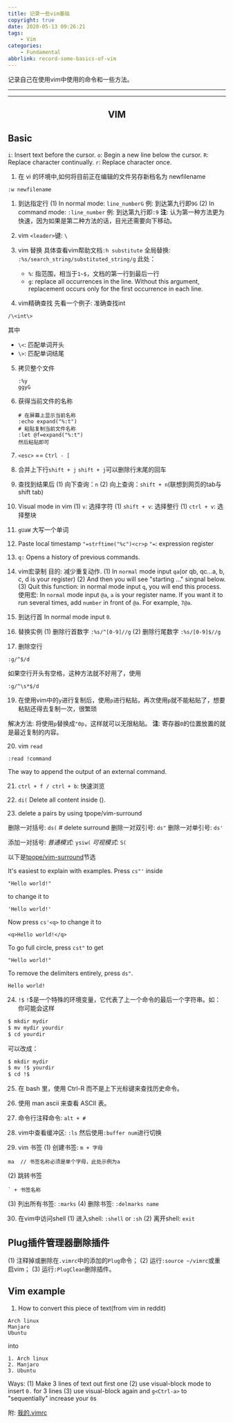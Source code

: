 ```yaml
---
title: 记录一些vim基础
copyright: true
date: 2020-05-13 09:26:21
tags:
    - Vim
categories: 
    - Fundamental
abbrlink: record-some-basics-of-vim
---
```

记录自己在使用vim中使用的命令和一些方法。

---
<!-- toc -->

---

<center><h2> VIM </h2></center>

## Basic

`i`: Insert text before the cursor.
`o`: Begin a new line below the cursor.
`R`: Replace character continually.
`r`: Replace character once.

1. 在 vi 的环境中,如何将目前正在编辑的文件另存新档名为 newfilename
  ```
  :w newfilename
  ```

1. 到达指定行
  (1) In normal mode: `line_numberG`
  例: 到达第九行即`9G`
  (2) In command mode: `:line_number`
  例: 到达第九行即`:9`
  **注**: 认为第一种方法更为快速，因为如果是第二种方法的话，目光还需要向下移动。

2. vim `<leader>`键: `\`
3. vim 替换
   具体查看vim帮助文档`:h substitute`
   全局替换: `:%s/search_string/substituted_string/g`
   此处：
   - `%`: 指范围，相当于`1~$`，文档的第一行到最后一行
   - `g`: replace all occurrences in the line. Without this argument, replacement occurs only for the first occurrence in  each line.

4. vim精确查找
  先看一个例子: 准确查找int
  ```
  /\<int\>
  ```
  其中
  - `\<`: 匹配单词开头
  - `\>`: 匹配单词结尾

5. 拷贝整个文件
   ```
   :%y
   ggyG
   ```

6. 获得当前文件的名称
   ```
   # 在屏幕上显示当前名称
   :echo expand("%:t")
   # 粘贴复制当前文件名称
   :let @f=expand("%:t")
   然后粘贴即可
   ```

7. `<esc>` == `Ctrl - [`
8. 合并上下行`shift + j`
   `shift + j`可以删除行末尾的回车
9. 查找到结果后
   (1) 向下查询：`n`
   (2) 向上查询：`shift + n`(联想到网页的tab与shift tab)

10. Visual mode in vim
   (1) `v`: 选择字符
   (1) `shift + v`: 选择整行
   (1) `ctrl + v`: 选择整块

11. `gUaW`
  大写一个单词

12. Paste local timestamp
  `"=strftime("%c")<cr>p`
  `"=`: expression register

13. `q:`
  Opens a history of previous commands.

14. vim宏录制
   目的: 减少重复动作.
   (1) In `normal` mode input `qa`(or qb, qc...a, b, c, d is your register)
   (2) And then you will see "starting ..." singnal below.
   (3) Quit this function: in normal mode input `q`, you will end this process.
   使用宏:
   In `normal` mode input `@a`, `a` is your register name. If you want it to run several times, add `number` in front of `@a`. For example, `7@a`.

16. 到达行首
In normal mode input `0`.

17. 替换实例
  (1) 删除行首数字
    `:%s/^[0-9]//g`
  (2) 删除行尾数字
    `:%s/[0-9]$//g`

18. 删除空行
  ```
  :g/^$/d
  ```
  如果空行开头有空格，这种方法就不好用了，使用
  
  ```
  :g/^\s*$/d
  ```

19. 在使用vim中的`y`进行复制后，使用`p`进行粘贴，再次使用`p`就不能粘贴了，想要粘贴还得去复制一次，很繁琐

  解决方法: 将使用`p`替换成`"0p`，这样就可以无限粘贴。
  **注**: 寄存器`0`的位置放置的就是最近复制的内容。

20. vim `read`
  ```
  :read !command
  ```
  The way to append the output of an external command.

21. `ctrl + f / ctrl + b`: 快速浏览
22. `di(`
  Delete all content inside ().

23. delete a pairs by using tpope/vim-surround

   删除一对括号: `ds(` # delete surround
   删除一对双引号: `ds"`
   删除一对单引号: `ds'`
   
   添加一对括号:
   *普通模式*: `ysiw(`
   *可视模式*: `S(`
   
   以下是[tpope/vim-surround](https://github.com/tpope/vim-surround)节选
   
   It's easiest to explain with examples. Press `cs"'` inside
   ```
   "Hello world!"
   ```
   to change it to
   ```
   'Hello world!'
   ```
   Now press `cs'<q>` to change it to
   ```
   <q>Hello world!</q>
   ```
   To go full circle, press `cst"` to get
   ```
   "Hello world!"
   ```
   To remove the delimiters entirely, press `ds"`.
   
   ```
   Hello world!
   ```

24. `!$`
  `!`$是一个特殊的环境变量，它代表了上一个命令的最后一个字符串。如：你可能会这样
  ```bash
  $ mkdir mydir
  $ mv mydir yourdir
  $ cd yourdir
  ```
  
  可以改成：
  ```bash
  $ mkdir mydir
  $ mv !$ yourdir
  $ cd !$
  ```
25. 在 bash 里，使用 Ctrl-R 而不是上下光标键来查找历史命令。
26. 使用 man ascii 来查看 ASCII 表。
27. 命令行注释命令: `alt + #`
28. vim中查看缓冲区: `:ls`
  然后使用`:buffer num`进行切换

29. vim 书签
(1) 创建书签: `m + 字母`
  ```
  ma  // 书签名称必须是单个字母，此处示例为a
  ```
(2) 跳转书签
  ```
  ` + 书签名称
  ```
(3) 列出所有书签: `:marks`
(4) 删除书签: `:delmarks name`

30. 在vim中访问shell
  (1) 进入shell: `:shell` or `:sh`
  (2) 离开shell: `exit`

## Plug插件管理器删除插件

(1) 注释掉或删除在`.vimrc`中的添加的`Plug`命令；
(2) 运行`:source ~/vimrc`或重启vim；
(3) 运行`:PlugClean`删除插件。

## Vim example

1. How to convert this piece of text(from vim in reddit)
  ```
  Arch linux
  Manjaro
  Ubuntu
  ```
  into
  ```
  1. Arch linux
  2. Manjaro
  3. Ubuntu
  ```
  
  Ways:
  (1) Make 3 lines of text out first one
  (2) use visual-block mode to insert `0.` for 3 lines
  (3) use visual-block again and `g<Ctrl-a>` to "sequentially" increase your `0`s

附: [我的.vimrc][1]

[1]: https://github.com/ONGOING-Z/dotfiles/blob/master/.vimrc

